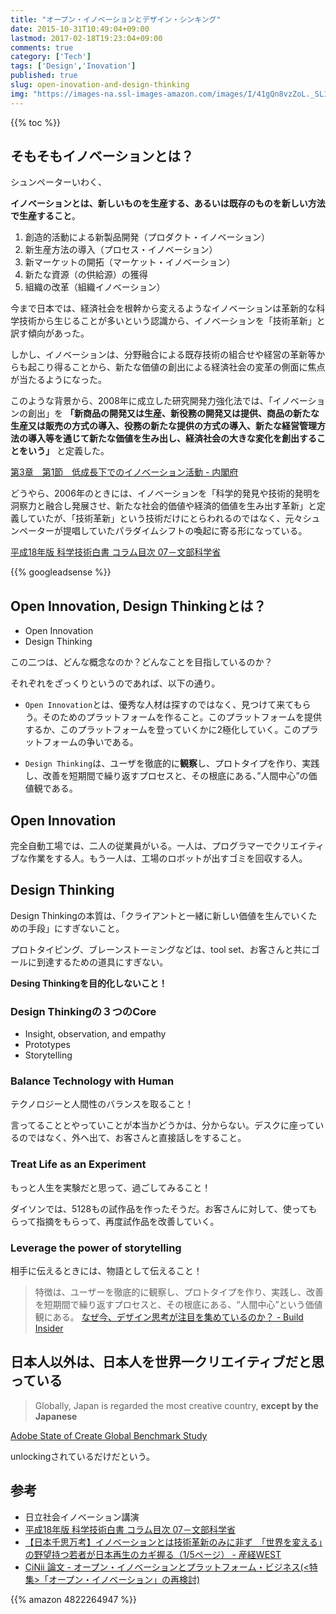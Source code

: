 ```yaml
---
title: "オープン・イノベーションとデザイン・シンキング"
date: 2015-10-31T10:49:04+09:00
lastmod: 2017-02-18T19:23:04+09:00
comments: true
category: ['Tech']
tags: ['Design','Inovation']
published: true
slug: open-inovation-and-design-thinking
img: "https://images-na.ssl-images-amazon.com/images/I/41gQn8vzZoL._SL160_.jpg"
---
```


{{% toc %}}


## そもそもイノベーションとは？

シュンペーターいわく、  

**イノベーションとは、新しいものを生産する、あるいは既存のものを新しい方法で生産すること**。

1. 創造的活動による新製品開発（プロダクト・イノベーション）
2. 新生産方法の導入（プロセス・イノベーション）
3. 新マーケットの開拓（マーケット・イノベーション）
4. 新たな資源（の供給源）の獲得
5. 組織の改革（組織イノベーション）

今まで日本では、経済社会を根幹から変えるようなイノベーションは革新的な科学技術から生じることが多いという認識から、イノベーションを「技術革新」と訳す傾向があった。

しかし、イノベーションは、分野融合による既存技術の組合せや経営の革新等からも起こり得ることから、新たな価値の創出による経済社会の変革の側面に焦点が当たるようになった。

このような背景から、2008年に成立した研究開発力強化法では、「イノベーションの創出」を **「新商品の開発又は生産、新役務の開発又は提供、商品の新たな生産又は販売の方式の導入、役務の新たな提供の方式の導入、新たな経営管理方法の導入等を通じて新たな価値を生み出し、経済社会の大きな変化を創出することをいう」** と定義した。

[第3章　第1節　低成長下でのイノベーション活動 - 内閣府](http://www5.cao.go.jp/j-j/wp/wp-je15/h03-01.html#c0301)

どうやら、2006年のときには、イノベーションを「科学的発見や技術的発明を洞察力と融合し発展させ、新たな社会的価値や経済的価値を生み出す革新」と定義していたが、「技術革新」という技術だけにとらわれるのではなく、元々シュンペーターが提唱していたパラダイムシフトの喚起に寄る形になっている。

[平成18年版 科学技術白書 コラム目次 07－文部科学省](http://www.mext.go.jp/b_menu/hakusho/html/hpaa200601/column/007.htm)


{{% googleadsense %}}

## Open Innovation, Design Thinkingとは？

- Open Innovation
- Design Thinking

この二つは、どんな概念なのか？どんなことを目指しているのか？

それぞれをざっくりというのであれば、以下の通り。

- `Open Innovation`とは、優秀な人材は探すのではなく、見つけて来てもらう。そのためのプラットフォームを作ること。このプラットフォームを提供するか、このプラットフォームを登っていくかに2極化していく。このプラットフォームの争いである。

- `Design Thinking`は、ユーザを徹底的に**観察**し、プロトタイプを作り、実践し、改善を短期間で繰り返すプロセスと、その根底にある、”人間中心”の価値観である。


## Open Innovation

完全自動工場では、二人の従業員がいる。一人は、プログラマーでクリエイティブな作業をする人。もう一人は、工場のロボットが出すゴミを回収する人。


## Design Thinking

Design Thinkingの本質は、「クライアントと一緒に新しい価値を生んでいくための手段」にすぎないこと。

プロトタイピング、ブレーンストーミングなどは、tool set、お客さんと共にゴールに到達するための道具にすぎない。

**Desing Thinkingを目的化しないこと！**


### Design Thinkingの３つのCore

- Insight, observation, and empathy
- Prototypes
- Storytelling


### Balance Technology with Human

テクノロジーと人間性のバランスを取ること！

言ってることとやっていことが本当かどうかは、分からない。デスクに座っているのではなく、外へ出て、お客さんと直接話しをすること。

### Treat Life as an Experiment

もっと人生を実験だと思って、過ごしてみること！

ダイソンでは、5128もの試作品を作ったそうだ。お客さんに対して、使ってもらって指摘をもらって、再度試作品を改善していく。

### Leverage the power of storytelling

相手に伝えるときには、物語として伝えること！

> 特徴は、ユーザーを徹底的に観察し、プロトタイプを作り、実践し、改善を短期間で繰り返すプロセスと、その根底にある、“人間中心”という価値観にある。
[なぜ今、デザイン思考が注目を集めているのか？ - Build Insider](http://www.buildinsider.net/enterprise/designthinking/01)

## 日本人以外は、日本人を世界一クリエイティブだと思っている

> Globally, Japan is regarded the most creative country, **except by the Japanese**

[Adobe State of Create Global Benchmark Study](http://www.adobe.com/aboutadobe/pressroom/pdfs/Adobe_State_of_Create_Global_Benchmark_Study.pdf)


unlockingされているだけだという。



## 参考

- 日立社会イノベーション講演 
- [平成18年版 科学技術白書 コラム目次 07－文部科学省](http://www.mext.go.jp/b_menu/hakusho/html/hpaa200601/column/007.htm)
- [【日本千思万考】イノベーションとは技術革新のみに非ず　「世界を変える」の野望持つ若者が日本再生のカギ握る（1/5ページ） - 産経WEST](http://www.sankei.com/west/news/150119/wst1501190007-n1.html)
- [CiNii 論文 -  オープン・イノベーションとプラットフォーム・ビジネス(<特集>「オープン・イノベーション」の再検討)](http://ci.nii.ac.jp/naid/110008440956/)


{{% amazon 4822264947 %}}